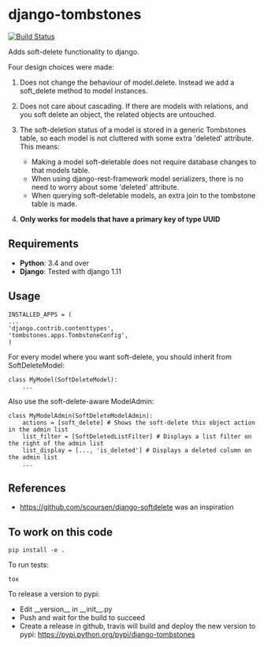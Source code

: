 django-tombstones
=================

[![Build Status](https://travis-ci.org/skioo/django-tombstones.svg?branch=master)](https://travis-ci.org/skioo/django-tombstones)


Adds soft-delete functionality to django.


Four design choices were made:

1) Does not change the behaviour of model.delete. Instead we add a soft_delete method to model instances.

2) Does not care about cascading. If there are models with relations, and you soft delete an object, the related objects are untouched.

3) The soft-deletion status of a model is stored in a generic Tombstones table, so each model is not cluttered with some extra 'deleted' attribute.
This means:
    * Making a model soft-deletable does not require database changes to that models table.
    * When using django-rest-framework model serializers, there is no need to worry about some 'deleted' attribute.
    * When querying soft-deletable models, an extra join to the tombstone table is made.

4) **Only works for models that have a primary key of type UUID**


Requirements
------------

* **Python**: 3.4 and over
* **Django**: Tested with django 1.11


Usage
-----

    INSTALLED_APPS = (
    ...
    'django.contrib.contenttypes',
    'tombstones.apps.TombstoneConfig',
    )


For every model where you want soft-delete, you should inherit from SoftDeleteModel:

    class MyModel(SoftDeleteModel):
        ...

Also use the soft-delete-aware ModelAdmin:

    class MyModelAdmin(SoftDeleteModelAdmin):
        actions = [soft_delete] # Shows the soft-delete this object action in the admin list
        list_filter = [SoftDeletedListFilter] # Displays a list filter on the right of the admin list
        list_display = [..., 'is_deleted'] # Displays a deleted column on the admin list
        ...



References
----------
- https://github.com/scoursen/django-softdelete was an inspiration


To work on this code
--------------------

    pip install -e .

To run tests:

    tox

To release a version to pypi:
- Edit \_\_version\_\_ in \_\_init\_\_.py
- Push and wait for the build to succeed
- Create a release in github, travis will build and deploy the new version to pypi: https://pypi.python.org/pypi/django-tombstones

